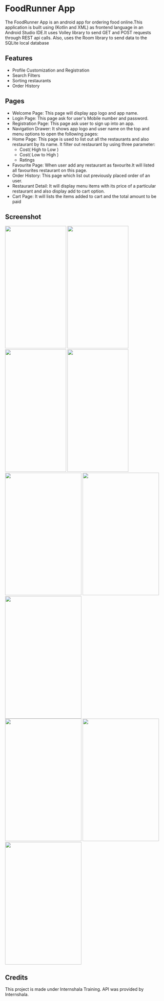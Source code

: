 # FoodRunner App
The FoodRunner App is an android app for ordering food online.This application is built using (Kotlin and XML) as frontend language in an Android Studio IDE.It uses Volley library to send GET and POST requests through REST api calls. Also, uses the Room library to send data to the SQLite local database

## Features
- Profile Customization and Registration
- Search Filters
- Sorting restaurants 
- Order History

## Pages
- Welcome Page:
  This page will display app logo and app name.
- Login Page:
  This page ask for user's Mobile number and password.
- Registration Page:
  This page ask user to sign up into an app.
- Navigation Drawer:
  It shows app logo and user name on the top and menu options to open the following pages:
- Home Page:
  This page is used to list out all the restaurants and also restaurant by its name.
  It filter out restaurant by using three parameter:
  - Cost( High to Low )
  - Cost( Low to High )
  - Ratings
- Favourite Page:
  When user add any restaurant as favourite.It will listed all favourites restaurant on this page.
- Order History:
  This page which list out previously placed order of an user.
- Restaurant Detail:
  It will display menu items with its price of a particular restaurant and also display add to cart option.
- Cart Page:
  It will lists the items added to cart and the total amount to be paid

## Screenshot
<div class="row">
<img src="https://user-images.githubusercontent.com/112306777/189412064-1efdcef0-0d1a-433f-95a8-a3d27963c2ee.jpg" width="200" height="400" />
<img src="https://user-images.githubusercontent.com/112306777/189412240-1a96b88d-284d-44f8-aab6-ad50128e3f5e.jpg" width="200" height="400" />
<img src="https://user-images.githubusercontent.com/112306777/189412254-3375cc73-7c2e-448e-951a-4c264a19c95a.jpg" width="200" height="400" />
<img src="https://user-images.githubusercontent.com/112306777/189412039-9e98af81-89b9-4a91-be4a-bd82999ac97c.png" width="200" height="400" />
</div>
<div class="row">
<img src="https://user-images.githubusercontent.com/112306777/189412311-3d5d370e-6be7-4bb9-9030-1bfab9730ed4.jpg" width="250" height="400" />
<img src="https://user-images.githubusercontent.com/112306777/189412452-035f0cf3-5902-4a07-88ce-7b410ad4b43f.jpg" width="250" height="400" />
<img src="https://user-images.githubusercontent.com/112306777/189412482-88bce47a-fc3f-40bd-ad68-f89b23598abe.jpg" width="250" height="400" />
</div>
<div class="row">
<img src="https://user-images.githubusercontent.com/112306777/189412410-418b7ab0-d718-45ed-8668-c91abc4dbdbe.jpg" width="250" height="400" />
<img src="https://user-images.githubusercontent.com/112306777/189412371-ac5c2d58-fd02-4a5c-8a0c-2e6295f72fdf.jpg" width="250" height="400" />
<img src="https://user-images.githubusercontent.com/112306777/189412395-b1e038dc-e75a-4a30-bc1e-e0b331a62d70.jpg" width="250" height="400" />
</div>


## Credits
This project is made under Internshala Training. API was provided by Internshala.
